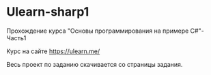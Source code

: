 # Ulearn-sharp1
Прохождение курса "Основы программирования на примере C#"-Часть1

Курс на сайте https://ulearn.me/

Весь проект по заданию скачивается со страницы задания. 
